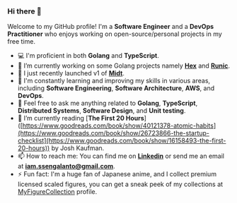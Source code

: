 ### Hi there 👋

Welcome to my GitHub profile! I'm a **Software Engineer** and a **DevOps Practitioner** who enjoys working on open-source/personal projects in my free time.

- 💻 I'm proficient in both **Golang** and **TypeScript**.
- 🔭  I’m currently working on some Golang projects namely [**Hex**](https://github.com/ssengalanto/hex) and [**Runic**](https://github.com/ssengalanto/runic).
- 🚀 I just recently launched v1 of [**Midt**](https://github.com/ssengalanto/midt).
- 🌱 I'm constantly learning and improving my skills in various areas, including **Software Engineering**, **Software Architecture**, **AWS**, and **DevOps**.
- 💬 Feel free to ask me anything related to **Golang**, **TypeScript**, **Distributed Systems**, **Software Design**, and **Unit testing**.
- 📖 I’m currently reading [**The First 20 Hours**]([https://www.goodreads.com/book/show/40121378-atomic-habits](https://www.goodreads.com/book/show/26723866-the-startup-checklist](https://www.goodreads.com/book/show/16158493-the-first-20-hours)) by Josh Kaufman.
- 📫 How to reach me: You can find me on [**Linkedin**](https://www.linkedin.com/in/ssen-galanto/) or send me an email at **iam.ssengalanto@gmail.com**.
- ⚡ Fun fact: I'm a huge fan of Japanese anime, and I collect premium licensed scaled figures, you can get a sneak peek of my collections at [MyFigureCollection](https://myfigurecollection.net/profile/ssengalanto/collection/) profile.
